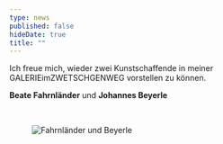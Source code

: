 ```yaml
---
type: news
published: false
hideDate: true
title: ""
---
```


Ich freue mich, wieder zwei Kunstschaffende in meiner GALERIEimZWETSCHGENWEG vorstellen zu können.

**Beate Fahrnländer** und **Johannes Beyerle**

<br>
<figure>
    <img src="{{ site.baseurl }}images/Einladung_Ausstellung.jpg" alt="Fahrnländer und Beyerle" itemprop="image"/>
</figure>